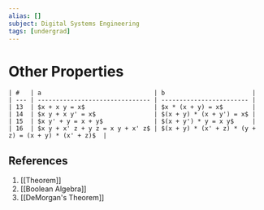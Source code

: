 ```yaml
---
alias: []
subject: Digital Systems Engineering
tags: [undergrad]
---
```

# Other Properties

```ad-info
| #   | a                               | b                        |
| --- | ------------------------------- | ------------------------ |
| 13  | $x + x y = x$                   | $x * (x + y) = x$        |
| 14  | $x y + x y' = x$                | $(x + y) * (x + y') = x$ |
| 15  | $x y' + y = x + y$              | $(x + y') * y = x y$     |
| 16  | $x y + x' z + y z = x y + x' z$ | $(x + y) * (x' + z) * (y + z) = (x + y) * (x' + z)$  |
```

## References
1. [[Theorem]]
2. [[Boolean Algebra]]
3. [[DeMorgan's Theorem]]